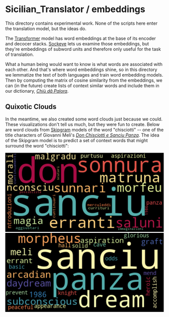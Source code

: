 # Sicilian_Translator / embeddings

This directory contains experimental work.  None of the scripts here enter the translation model, but the ideas do.

The [Transformer](https://arxiv.org/abs/1706.03762) model has word embeddings at the base of its encoder and decocer stacks.  [Sockeye](https://awslabs.github.io/sockeye/) lets us examine those embeddings, but they're embeddings of subword units and therefore only useful for the task of translation.

What a human being would want to know is what words are associated with each other.  And that's where word embeddings shine, so in this directory we lemmatize the text of both languages and train word embedding models.  Then by computing the matrix of cosine similarity from the embeddings, we can (in the future) create lists of context similar words and include them in our dictionary, [_Chiù dâ Palora_](https://www.napizia.com/cgi-bin/cchiu-da-palora.pl).

##  Quixotic Clouds

In the meantime, we also created some word clouds just because we could.  These visualizations don't tell us much, but they were fun to create.  Below are word clouds from [Skipgram](https://en.wikipedia.org/wiki/Word2vec) models of the word "chisciotti" -- one of the title characters of Giovanni Meli's [_Don Chisciotti e Sanciu Panza_](https://en.wikipedia.org/wiki/Giovanni_Meli#Don_Chisciotti_e_Sanciu_Panza_%28Cantu_quintu%29).  The idea of the Skipgram model is to predict a set of context words that might surround the word "chisciotti":

![Skipgram of Sicilian "chisciotti"](./images-saved/wc-sc-skip_chisciotti.png) ![Skipgram of English "chisciotti"](./images-saved/wc-en-skip_chisciotti.png)
